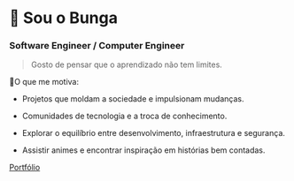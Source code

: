 # 👋 Sou o Bunga
### Software Engineer / Computer Engineer
> Gosto de pensar que o aprendizado não tem limites.
> 


🔹O que me motiva:
+ Projetos que moldam a sociedade e impulsionam mudanças.

+ Comunidades de tecnologia e a troca de conhecimento.

+ Explorar o equilíbrio entre desenvolvimento, infraestrutura e segurança.

+ Assistir animes e encontrar inspiração em histórias bem contadas.



[Portfólio](https://bungaantonio.tech "📌")
